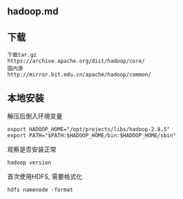 hadoop.md
---

下载
---

    下载tar.gz
    https://archive.apache.org/dist/hadoop/core/
    国内源
    http://mirror.bit.edu.cn/apache/hadoop/common/

本地安装
---

解压后倒入环境变量

    export HADOOP_HOME="/opt/projects/libs/hadoop-2.8.5"
    export PATH="$PATH:$HADOOP_HOME/bin:$HADOOP_HOME/sbin"

观察是否安装正常

    hadoop version

首次使用HDFS, 需要格式化

    hdfs namenode -format
